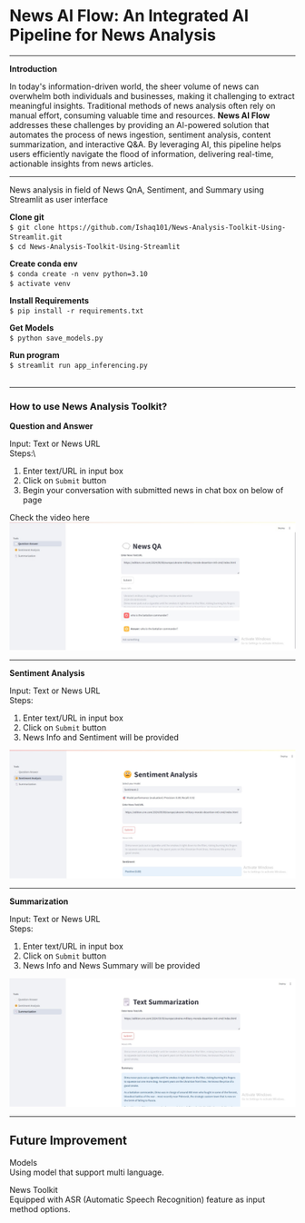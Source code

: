 # News AI Flow: An Integrated AI Pipeline for News Analysis

 --- 

**Introduction**

In today's information-driven world, the sheer volume of news can overwhelm both individuals and businesses, making it challenging to extract meaningful insights. Traditional methods of news analysis often rely on manual effort, consuming valuable time and resources. **News AI Flow** addresses these challenges by providing an AI-powered solution that automates the process of news ingestion, sentiment analysis, content summarization, and interactive Q&A. By leveraging AI, this pipeline helps users efficiently navigate the flood of information, delivering real-time, actionable insights from news articles.

---
News analysis in field of News QnA, Sentiment, and Summary using Streamlit as user interface

**Clone git** \
`$ git clone https://github.com/Ishaq101/News-Analysis-Toolkit-Using-Streamlit.git` \
`$ cd News-Analysis-Toolkit-Using-Streamlit` 

**Create conda env** \
`$ conda create -n venv python=3.10` \
`$ activate venv`

**Install Requirements** \
`$ pip install -r requirements.txt`

**Get Models** \
`$ python save_models.py`

**Run program** \
`$ streamlit run app_inferencing.py`
<br><br>

----
<h3>How to use News Analysis Toolkit?</h3>

<caption><b>Question and Answer</b></caption>

Input: Text or News URL\
Steps:\
1. Enter text/URL in input box
2. Click on `Submit` button
3. Begin your conversation with submitted news in chat box on below of page

Check the video here
[![QnA](./images/qna.jpeg)](./videos/QnA.mp4)

---

<caption><b>Sentiment Analysis</b></caption>

Input: Text or News URL\
Steps: 
1. Enter text/URL in input box
2. Click on `Submit` button
3. News Info and Sentiment will be provided

[![Sentiment Analysis](./images/sentiment.jpeg)](./videos/Sentiment_Analysis.mp4)

---

<caption><b>Summarization</b></caption>

Input: Text or News URL\
Steps: 
1. Enter text/URL in input box
2. Click on `Submit` button
3. News Info and News Summary will be provided

[![Summarization](./images/summarization.jpeg)](./videos/Summarization.mp4)

---

## Future Improvement
Models \
Using model that support multi language.

News Toolkit \
Equipped with ASR (Automatic Speech Recognition) feature as input method options.
